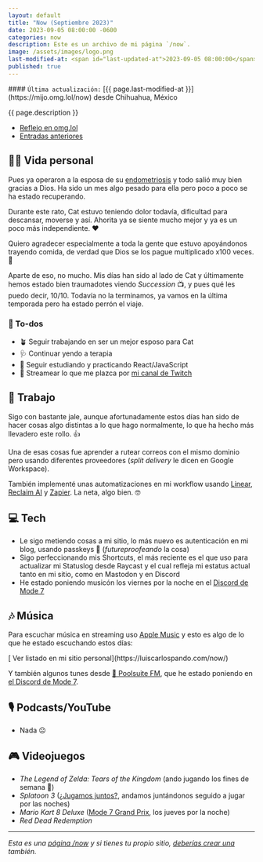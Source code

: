 ```yaml
---
layout: default
title: "Now (Septiembre 2023)"
date: 2023-09-05 08:00:00 -0600
categories: now
description: Este es un archivo de mi página `/now`.
image: /assets/images/logo.png
last-modified-at: <span id="last-updated-at">2023-09-05 08:00:00</span>
published: true
---
```


<div class="card last-updated my-3 text-center">
<div class="card-body rounded">
#### <code>Última actualización:</code> [{{ page.last-modified-at }}](https://mijo.omg.lol/now) desde Chihuahua, México
</div>
</div>

<p class="text-center">{{ page.description }}</p>

<div class="text-center">
<ul class="list-inline">
<li class="list-inline-item">
<a class="btn btn-primary btn-sm" href="https://mijo.omg.lol/now">
<i class="fa-solid fa-heart"></i> Reflejo en omg.lol
</a>
</li>
<li class="list-inline-item">
<a class="btn btn-primary btn-sm" href="https://luiscarlospando.com/category/now/">
<i class="fa-solid fa-list-ul"></i> Entradas anteriores
</a>
</li>
</ul>
</div>

## 👦🏻 Vida personal
Pues ya operaron a la esposa de su [endometriosis](https://en.wikipedia.org/wiki/Endometriosis) y todo salió muy bien gracias a Dios. Ha sido un mes algo pesado para ella pero poco a poco se ha estado recuperando.

Durante este rato, Cat estuvo teniendo dolor todavía, dificultad para descansar, moverse y así. Ahorita ya se siente mucho mejor y ya es un poco más independiente. ❤️

Quiero agradecer especialmente a toda la gente que estuvo apoyándonos trayendo comida, de verdad que Dios se los pague multiplicado x100 veces. 🙏

Aparte de eso, no mucho. Mis días han sido al lado de Cat y últimamente hemos estado bien traumadotes viendo *Succession* 📺, y pues qué les puedo decir, 10/10. Todavía no la terminamos, ya vamos en la última temporada pero ha estado perrón el viaje.

### 📝 To-dos
- 🪴 Seguir trabajando en ser un mejor esposo para Cat
- 🩺 Continuar yendo a terapia
- 📖 Seguir estudiando y practicando React/JavaScript
- 🎥 Streamear lo que me plazca por [mi canal de Twitch](https://luiscarlospando.com/live/)

## 💼 Trabajo
Sigo con bastante jale, aunque afortunadamente estos días han sido de hacer cosas algo distintas a lo que hago normalmente, lo que ha hecho más llevadero este rollo. 👍

Una de esas cosas fue aprender a rutear correos con el mismo dominio pero usando diferentes proveedores (*split delivery* le dicen en Google Workspace).

También implementé unas automatizaciones en mi workflow usando [Linear](https://linear.app/), [Reclaim AI](https://reclaim.ai/) y [Zapier](https://zapier.com/). La neta, algo bien. 🤓

## 💻 Tech
- Le sigo metiendo cosas a mi sitio, lo más nuevo es autenticación en mi blog, usando passkeys 🔑 (*futureproofeando* la cosa)
- Sigo perfeccionando mis Shortcuts, el más reciente es el que uso para actualizar mi Statuslog desde Raycast y el cual refleja mi estatus actual tanto en mi sitio, como en Mastodon y en Discord
- He estado poniendo musicón los viernes por la noche en el [Discord de Mode 7](https://discord.gg/N2m8gKw)

## 🎶 Música
Para escuchar música en streaming uso [Apple Music](https://music.apple.com/profile/luiscarlospando) y esto es algo de lo que he estado escuchando estos días:

<ul id="lastfm-top-artists"></ul>

<span class="omg-lol-now-page-element">
[<i class="fa-solid fa-up-right-from-square"></i> Ver listado en mi sitio personal](https://luiscarlospando.com/now/)
</span>

Y también algunos tunes desde [🌴 Poolsuite FM](https://poolsuite.net/), que he estado poniendo en [el Discord de Mode 7](https://discord.gg/N2m8gKw).

## 🎙 Podcasts/YouTube
- Nada ☹️

## 🎮 Videojuegos
- *The Legend of Zelda: Tears of the Kingdom* (ando jugando los fines de semana 🏰)
- *Splatoon 3* ([¿Jugamos juntos?](https://luiscarlospando.com/nintendo/splatoon/), andamos juntándonos seguido a jugar por las noches)
- *Mario Kart 8 Deluxe* ([Mode 7 Grand Prix](https://luiscarlospando.com/nintendo/mario-kart/), los jueves por la noche)
- *Red Dead Redemption*

---

*Esta es una [página /now](https://nownownow.com/about) y si tienes tu propio sitio, [deberías crear una](https://nownownow.com/about) también.*
